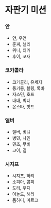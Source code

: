# 자판기 미션

### 안

- 안, 우연
- 준찌, 샐리
- 위니, 티거
- 후이, 꼬재

### 코카콜라

- 코카콜라, 유세지
- 동키콩, 블링, 록바
- 자스민, 호프
- 태태, 빅터
- 온스타, 밧드

### 앨버

- 앨버, 비녀
- 병민, 나인
- 민초, 무비
- 코이, 결

### 시지프

- 시지프, 하리
- 소피아, 콤피
- 도리, 우디
- 아놀드, 해리
- 돔하디, 마르코

